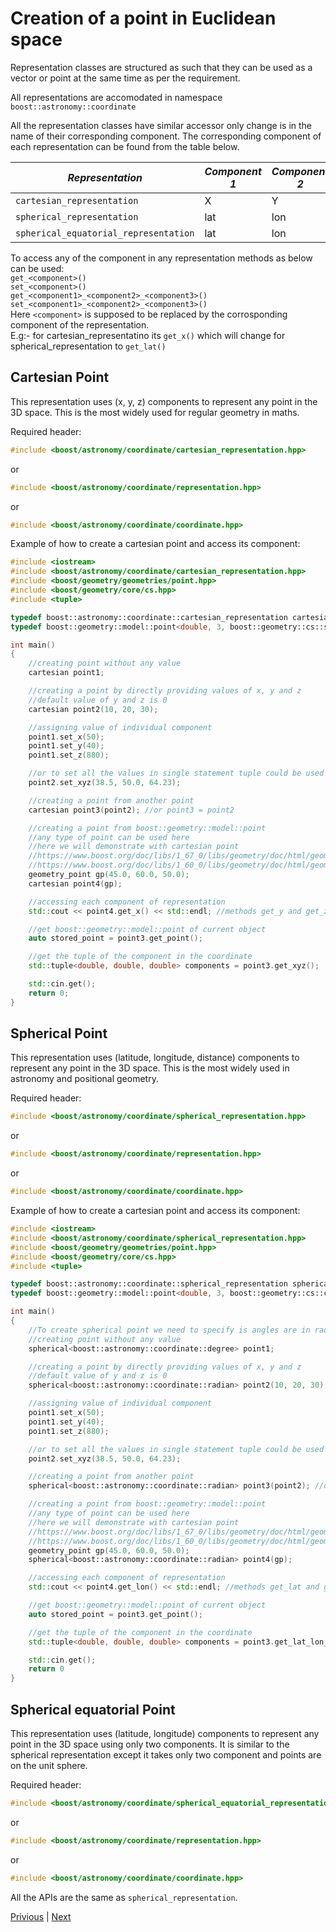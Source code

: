 # Creation of a point in Euclidean space

Representation classes are structured as such that they can be used as a vector or point at the same time as per the requirement.

All representations are accomodated in namespace `boost::astronomy::coordinate` 

All the representation classes have similar accessor only change is in the name of their corresponding component. The corresponding component of each representation can be found from the table below.

| *Representation*                      | *Component 1* | *Component 2* | *Component 3*
|---------------------------------------|---------------|---------------|---
| `cartesian_representation`            | X             | Y             | Z
| `spherical_representation`            | lat           | lon           | dist
| `spherical_equatorial_representation` | lat           | lon           | -

To access any of the component in any representation methods as below can be used:<br>
`get_<component>()`<br>
`set_<component>()`<br>
`get_<component1>_<component2>_<component3>()`<br>
`set_<component1>_<component2>_<component3>()`<br>
Here `<component>` is supposed to be replaced by the corrosponding component of the representation.<br>
E.g:- for cartesian_representatino its `get_x()` which will change for spherical_representation to `get_lat()`

## Cartesian Point
This representation uses (x, y, z) components to represent any point in the 3D space. This is the most widely used for regular geometry in maths.

Required header:
```c++
#include <boost/astronomy/coordinate/cartesian_representation.hpp>
```
or
```c++
#include <boost/astronomy/coordinate/representation.hpp>
```
or
```c++
#include <boost/astronomy/coordinate/coordinate.hpp>
```
Example of how to create a cartesian point and access its component:
```c++
#include <iostream>
#include <boost/astronomy/coordinate/cartesian_representation.hpp>
#include <boost/geometry/geometries/point.hpp>
#include <boost/geometry/core/cs.hpp>
#include <tuple>

typedef boost::astronomy::coordinate::cartesian_representation cartesian;
typedef boost::geometry::model::point<double, 3, boost::geometry::cs::spherical<boost::geometry::degree>> geometry_point;

int main()
{
    //creating point without any value
    cartesian point1;

    //creating a point by directly providing values of x, y and z
    //default value of y and z is 0
    cartesian point2(10, 20, 30);

    //assigning value of individual component
    point1.set_x(50);
    point1.set_y(40);
    point1.set_z(880);

    //or to set all the values in single statement tuple could be used as follow
    point2.set_xyz(38.5, 50.0, 64.23);

    //creating a point from another point
    cartesian point3(point2); //or point3 = point2

    //creating a point from boost::geometry::model::point
    //any type of point can be used here 
    //here we will demonstrate with cartesian point
    //https://www.boost.org/doc/libs/1_67_0/libs/geometry/doc/html/geometry/reference/models/model_point.html
    //https://www.boost.org/doc/libs/1_60_0/libs/geometry/doc/html/geometry/reference/cs.html
    geometry_point gp(45.0, 60.0, 50.0);
    cartesian point4(gp);

    //accessing each component of representation
    std::cout << point4.get_x() << std::endl; //methods get_y and get_z are available

    //get boost::geometry::model::point of current object
    auto stored_point = point3.get_point();

    //get the tuple of the component in the coordinate
    std::tuple<double, double, double> components = point3.get_xyz();

    std::cin.get();
    return 0;
}
```

## Spherical Point
This representation uses (latitude, longitude, distance) components to represent any point in the 3D space. This is the most widely used in astronomy and positional geometry.

Required header:
```c++
#include <boost/astronomy/coordinate/spherical_representation.hpp>
```
or
```c++
#include <boost/astronomy/coordinate/representation.hpp>
```
or
```c++
#include <boost/astronomy/coordinate/coordinate.hpp>
```
Example of how to create a cartesian point and access its component:
```c++
#include <iostream>
#include <boost/astronomy/coordinate/spherical_representation.hpp>
#include <boost/geometry/geometries/point.hpp>
#include <boost/geometry/core/cs.hpp>
#include <tuple>

typedef boost::astronomy::coordinate::spherical_representation spherical;
typedef boost::geometry::model::point<double, 3, boost::geometry::cs::cartesian> geometry_point;

int main()
{
    //To create spherical point we need to specify is angles are in radian or degree
    //creating point without any value
    spherical<boost::astronomy::coordinate::degree> point1;

    //creating a point by directly providing values of x, y and z
    //default value of y and z is 0
    spherical<boost::astronomy::coordinate::radian> point2(10, 20, 30);

    //assigning value of individual component
    point1.set_x(50);
    point1.set_y(40);
    point1.set_z(880);

    //or to set all the values in single statement tuple could be used as follow
    point2.set_xyz(38.5, 50.0, 64.23);

    //creating a point from another point
    spherical<boost::astronomy::coordinate::radian> point3(point2); //or point3 = point2

    //creating a point from boost::geometry::model::point
    //any type of point can be used here 
    //here we will demonstrate with cartesian point
    //https://www.boost.org/doc/libs/1_67_0/libs/geometry/doc/html/geometry/reference/models/model_point.html
    //https://www.boost.org/doc/libs/1_60_0/libs/geometry/doc/html/geometry/reference/cs.html
    geometry_point gp(45.0, 60.0, 50.0);
    spherical<boost::astronomy::coordinate::radian> point4(gp);

    //accessing each component of representation
    std::cout << point4.get_lon() << std::endl; //methods get_lat and get_dist are available

    //get boost::geometry::model::point of current object
    auto stored_point = point3.get_point();

    //get the tuple of the component in the coordinate
    std::tuple<double, double, double> components = point3.get_lat_lon_dist();

    std::cin.get();
    return 0
}
```

## Spherical equatorial Point
This representation uses (latitude, longitude) components to represent any point in the 3D space using only two components. It is similar to the spherical representation except it takes only two component and points are on the unit sphere.

Required header:
```c++
#include <boost/astronomy/coordinate/spherical_equatorial_representation.hpp>
```
or
```c++
#include <boost/astronomy/coordinate/representation.hpp>
```
or
```c++
#include <boost/astronomy/coordinate/coordinate.hpp>
```

All the APIs are the same as `spherical_representation`.

[Privious](euclidean_coordinate.md) | [Next](coordinate_conversion.md)
